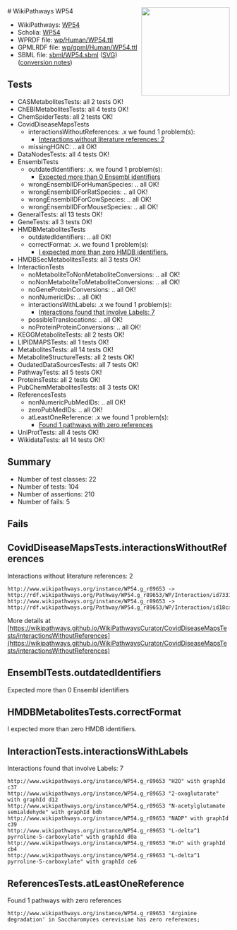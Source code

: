 <img style="float: right; width: 200px" src="../logo.png" />
# WikiPathways WP54

* WikiPathways: [WP54](https://identifiers.org/wikipathways:WP54)
* Scholia: [WP54](https://scholia.toolforge.org/wikipathways/WP54)
* WPRDF file: [wp/Human/WP54.ttl](../wp/Human/WP54.ttl)
* GPMLRDF file: [wp/gpml/Human/WP54.ttl](../wp/gpml/Human/WP54.ttl)
* SBML file: [sbml/WP54.sbml](../sbml/WP54.sbml) ([SVG](../sbml/WP54.svg)) ([conversion notes](../sbml/WP54.txt))

## Tests
* CASMetabolitesTests: all 2 tests OK!
* ChEBIMetabolitesTests: all 4 tests OK!
* ChemSpiderTests: all 2 tests OK!
* CovidDiseaseMapsTests
    * interactionsWithoutReferences: .x we found 1 problem(s):
        * [Interactions without literature references: 2](#2e295930)
    * missingHGNC: .. all OK!
* DataNodesTests: all 4 tests OK!
* EnsemblTests
    * outdatedIdentifiers: .x. we found 1 problem(s):
        * [Expected more than 0 Ensembl identifiers](#f44398b7)
    * wrongEnsemblIDForHumanSpecies: .. all OK!
    * wrongEnsemblIDForRatSpecies: .. all OK!
    * wrongEnsemblIDForCowSpecies: .. all OK!
    * wrongEnsemblIDForMouseSpecies: .. all OK!
* GeneralTests: all 13 tests OK!
* GeneTests: all 3 tests OK!
* HMDBMetabolitesTests
    * outdatedIdentifiers: .. all OK!
    * correctFormat: .x. we found 1 problem(s):
        * [I expected more than zero HMDB identifiers.](#ad154c1e)
* HMDBSecMetabolitesTests: all 3 tests OK!
* InteractionTests
    * noMetaboliteToNonMetaboliteConversions: .. all OK!
    * noNonMetaboliteToMetaboliteConversions: .. all OK!
    * noGeneProteinConversions: .. all OK!
    * nonNumericIDs: .. all OK!
    * interactionsWithLabels: .x we found 1 problem(s):
        * [Interactions found that involve Labels: 7](#630d267e)
    * possibleTranslocations: .. all OK!
    * noProteinProteinConversions: .. all OK!
* KEGGMetaboliteTests: all 2 tests OK!
* LIPIDMAPSTests: all 1 tests OK!
* MetabolitesTests: all 14 tests OK!
* MetaboliteStructureTests: all 2 tests OK!
* OudatedDataSourcesTests: all 7 tests OK!
* PathwayTests: all 5 tests OK!
* ProteinsTests: all 2 tests OK!
* PubChemMetabolitesTests: all 3 tests OK!
* ReferencesTests
    * nonNumericPubMedIDs: .. all OK!
    * zeroPubMedIDs: .. all OK!
    * atLeastOneReference: .x we found 1 problem(s):
        * [Found 1 pathways with zero references](#35eb778e)
* UniProtTests: all 4 tests OK!
* WikidataTests: all 14 tests OK!


## Summary

* Number of test classes: 22
* Number of tests: 104
* Number of assertions: 210
* Number of fails: 5

## Fails

<a name="2e295930" />

## CovidDiseaseMapsTests.interactionsWithoutReferences

Interactions without literature references: 2
```
http://www.wikipathways.org/instance/WP54.g_r89653 -> http://rdf.wikipathways.org/Pathway/WP54.g_r89653/WP/Interaction/id73314933
http://www.wikipathways.org/instance/WP54.g_r89653 -> http://rdf.wikipathways.org/Pathway/WP54.g_r89653/WP/Interaction/id18ca1407
```

More details at [https://wikipathways.github.io/WikiPathwaysCurator/CovidDiseaseMapsTests/interactionsWithoutReferences](https://wikipathways.github.io/WikiPathwaysCurator/CovidDiseaseMapsTests/interactionsWithoutReferences)

<a name="f44398b7" />

## EnsemblTests.outdatedIdentifiers

Expected more than 0 Ensembl identifiers
<a name="ad154c1e" />

## HMDBMetabolitesTests.correctFormat

I expected more than zero HMDB identifiers.
<a name="630d267e" />

## InteractionTests.interactionsWithLabels

Interactions found that involve Labels: 7
```
http://www.wikipathways.org/instance/WP54.g_r89653 "H2O" with graphId c37
http://www.wikipathways.org/instance/WP54.g_r89653 "2-oxoglutarate" with graphId d12
http://www.wikipathways.org/instance/WP54.g_r89653 "N-acetylglutamate semialdehyde" with graphId bdb
http://www.wikipathways.org/instance/WP54.g_r89653 "NADP" with graphId c39
http://www.wikipathways.org/instance/WP54.g_r89653 "L-delta^1 pyrroline-5-carboxylate" with graphId d0a
http://www.wikipathways.org/instance/WP54.g_r89653 "H₂O" with graphId cb4
http://www.wikipathways.org/instance/WP54.g_r89653 "L-delta^1 pyrroline-5-carboxylate" with graphId ce6
```

<a name="35eb778e" />

## ReferencesTests.atLeastOneReference

Found 1 pathways with zero references
```
http://www.wikipathways.org/instance/WP54.g_r89653 'Arginine degradation' in Saccharomyces cerevisiae has zero references; 
```

